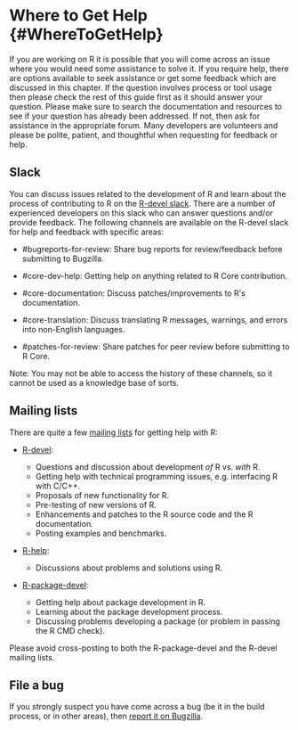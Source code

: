 # Where to Get Help {#WhereToGetHelp}

If you are working on R it is possible that you will come across an issue where you would need some assistance to solve it. If you require help, there are options available to seek assistance or get some feedback which are discussed in this chapter. If the question involves process or tool usage then please check the rest of this guide first as it should answer your question. Please make sure to search the documentation and resources to see if your question has already been addressed. If not, then ask for assistance in the appropriate forum. Many developers are volunteers and please be polite, patient, and thoughtful when requesting for feedback or help.

## Slack

You can discuss issues related to the development of R and learn about the process of contributing to R on the [R-devel slack](https://r-devel.slack.com/). There are a number of experienced developers on this slack who can answer questions and/or provide feedback. The following channels are available on the R-devel slack for help and feedback with specific areas:

  * #bugreports-for-review: Share bug reports for review/feedback before submitting to Bugzilla.
  
  * #core-dev-help: Getting help on anything related to R Core contribution.
  
  * #core-documentation: Discuss patches/improvements to R's documentation.
  
  * #core-translation: Discuss translating R messages, warnings, and errors into non-English languages.
  
  * #patches-for-review: Share patches for peer review before submitting to R Core.

Note: You may not be able to access the history of these channels, so it cannot be used as a knowledge base of sorts. 

## Mailing lists

There are quite a few [mailing lists](https://www.r-project.org/mail.html) for getting help with R:

  * [R-devel](https://stat.ethz.ch/mailman/listinfo/r-devel): 
      * Questions and discussion about development _of_ R vs. _with_ R.
      * Getting help with technical programming issues, e.g. interfacing R with C/C++.
      * Proposals of new functionality for R.
      * Pre-testing of new versions of R.
      * Enhancements and patches to the R source code and the R documentation.
      * Posting examples and benchmarks.
      
  * [R-help](https://stat.ethz.ch/mailman/listinfo/r-help): 
      * Discussions about problems and solutions using R.
      
  * [R-package-devel](https://stat.ethz.ch/mailman/listinfo/r-package-devel): 
      * Getting help about package development in R.
      * Learning about the package development process. 
      * Discussing problems developing a package (or problem in passing the R CMD check).
      
Please avoid cross-posting to both the R-package-devel and the R-devel mailing lists.

## File a bug

If you strongly suspect you have come across a bug (be it in the build process, or in other areas), then [report it on Bugzilla](#ReportBug). 
